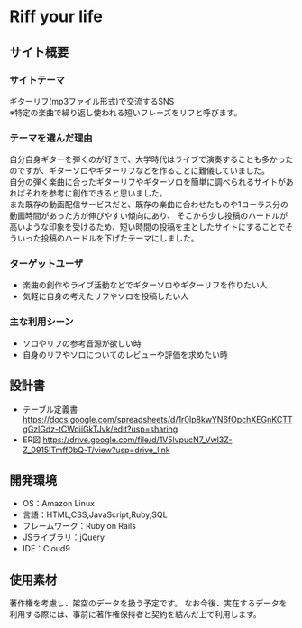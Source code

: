 # Riff your life

## サイト概要

### サイトテーマ
ギターリフ(mp3ファイル形式)で交流するSNS  
※特定の楽曲で繰り返し使われる短いフレーズをリフと呼びます。

### テーマを選んだ理由
自分自身ギターを弾くのが好きで、大学時代はライブで演奏することも多かったのですが、ギターソロやギターリフなどを作ることに難儀していました。  
自分の弾く楽曲に合ったギターリフやギターソロを簡単に調べられるサイトがあればそれを参考に創作できると思いました。  
また既存の動画配信サービスだと、既存の楽曲に合わせたものや1コーラス分の動画時間があった方が伸びやすい傾向にあり、
そこから少し投稿のハードルが高いような印象を受けるため、短い時間の投稿を主としたサイトにすることでそういった投稿のハードルを下げたテーマにしました。
​
### ターゲットユーザ
* 楽曲の創作やライブ活動などでギターソロやギターリフを作りたい人
* 気軽に自身の考えたリフやソロを投稿したい人

### 主な利用シーン
* ソロやリフの参考音源が欲しい時
* 自身のリフやソロについてのレビューや評価を求めたい時
​
## 設計書
* テーブル定義書
https://docs.google.com/spreadsheets/d/1r0Ip8kwYN6fOpchXEGnKCTTgGzlGdz-tCWdiiGkTJvk/edit?usp=sharing
* ER図
https://drive.google.com/file/d/1V5lvpucN7_Vwl3Z-Z_0915ITmff0bQ-T/view?usp=drive_link

## 開発環境
- OS：Amazon Linux
- 言語：HTML,CSS,JavaScript,Ruby,SQL
- フレームワーク：Ruby on Rails
- JSライブラリ：jQuery
- IDE：Cloud9
​
## 使用素材
著作権を考慮し、架空のデータを扱う予定です。
なお今後、実在するデータを利用する際には、事前に著作権保持者と契約を結んだ上で利用します。
